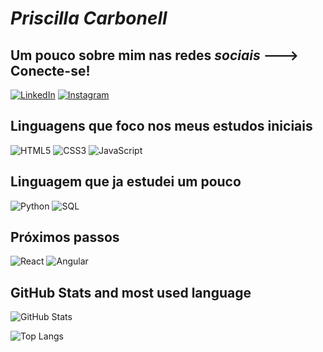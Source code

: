 # *Priscilla Carbonell* 

## Um pouco sobre mim nas redes *sociais* ---> Conecte-se!
[![LinkedIn](https://img.shields.io/badge/LinkedIn-000?style=for-the-badge&logo=linkedin&logoColor=0E76A8)](https://www.linkedin.com/in/priscilla-ilha-carbonell-864a062b/)
[![Instagram](https://img.shields.io/badge/Instagram-000?style=for-the-badge&logo=instagram)](https://www.instagram.com/pri.ilha/)

## Linguagens que foco nos meus estudos iniciais

![HTML5](https://img.shields.io/badge/HTML5-000?style=for-the-badge&logo=html5)
![CSS3](https://img.shields.io/badge/CSS3-000?style=for-the-badge&logo=css3&logoColor=264CE4)
![JavaScript](https://img.shields.io/badge/JavaScript-000?style=for-the-badge&logo=javascript)

## Linguagem que ja estudei um pouco 

![Python](https://img.shields.io/badge/Python-000?style=for-the-badge&logo=python)
![SQL](https://img.shields.io/badge/SQL-000?style=for-the-badge&logo=sql)

## Próximos passos

![React](https://img.shields.io/badge/React-000?style=for-the-badge&logo=react)
![Angular](https://img.shields.io/badge/Angular-000?style=for-the-badge&logo=angular&logoColor=C3002F)

## GitHub Stats and most used language 
![GitHub Stats](https://github-readme-stats.vercel.app/api?username=pricbnll&theme=transparent&bg_color=000&border_color=30A3DC&show_icons=true&icon_color=30A3DC&title_color=E94D5F&text_color=FFF)

![Top Langs](https://github-readme-stats-git-masterrstaa-rickstaa.vercel.app/api/top-langs/?username=pricbnll&bg_color=000&border_color=30A3DC&title_color=E94D5F&text_color=FFF)